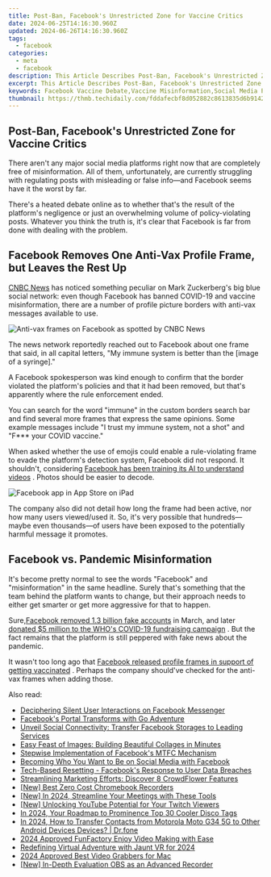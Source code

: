 ```yaml
---
title: Post-Ban, Facebook's Unrestricted Zone for Vaccine Critics
date: 2024-06-25T14:16:30.960Z
updated: 2024-06-26T14:16:30.960Z
tags:
  - facebook
categories:
  - meta
  - facebook
description: This Article Describes Post-Ban, Facebook's Unrestricted Zone for Vaccine Critics
excerpt: This Article Describes Post-Ban, Facebook's Unrestricted Zone for Vaccine Critics
keywords: Facebook Vaccine Debate,Vaccine Misinformation,Social Media Policy and Public Health,Censorship Vs. Freedom of Speech in Facebook,Post-Ban Vaccine Criticism,Unrestricted Zone in Social Networks,Facebook Policy Changes Impact
thumbnail: https://thmb.techidaily.com/fddafecbf8d052882c8613835d6b91422875b8a8af17428f6e6ddf368419a301.jpg
---
```


## Post-Ban, Facebook's Unrestricted Zone for Vaccine Critics

 There aren't any major social media platforms right now that are completely free of misinformation. All of them, unfortunately, are currently struggling with regulating posts with misleading or false info—and Facebook seems have it the worst by far.

 There's a heated debate online as to whether that's the result of the platform's negligence or just an overwhelming volume of policy-violating posts. Whatever you think the truth is, it's clear that Facebook is far from done with dealing with the problem.

## Facebook Removes One Anti-Vax Profile Frame, but Leaves the Rest Up

[CNBC News](https://www.cnbc.com/2021/05/14/facebook-races-to-remove-anti-vaccine-profile-picture-frames.html) has noticed something peculiar on Mark Zuckerberg's big blue social network: even though Facebook has banned COVID-19 and vaccine misinformation, there are a number of profile picture borders with anti-vax messages available to use.

![Anti-vax frames on Facebook as spotted by CNBC News](https://static1.makeuseofimages.com/wordpress/wp-content/uploads/2021/05/facebook-anti-vax-frames.png)

 The news network reportedly reached out to Facebook about one frame that said, in all capital letters, "My immune system is better than the \[image of a syringe\]."

 A Facebook spokesperson was kind enough to confirm that the border violated the platform's policies and that it had been removed, but that's apparently where the rule enforcement ended.

 You can search for the word "immune" in the custom borders search bar and find several more frames that express the same opinions. Some example messages include "I trust my immune system, not a shot" and "F\*\*\* your COVID vaccine."

 When asked whether the use of emojis could enable a rule-violating frame to evade the platform's detection system, Facebook did not respond. It shouldn't, considering [Facebook has been training its AI to understand videos](https://www.makeuseof.com/facebook-ai-to-understand-videos/) . Photos should be easier to decode.

![Facebook app in App Store on iPad](https://static1.makeuseofimages.com/wordpress/wp-content/uploads/2021/03/facebook-on-ipad.png)

 The company also did not detail how long the frame had been active, nor how many users viewed/used it. So, it's very possible that hundreds—maybe even thousands—of users have been exposed to the potentially harmful message it promotes.

## Facebook vs. Pandemic Misinformation

 It's become pretty normal to see the words "Facebook" and "misinformation" in the same headline. Surely that's something that the team behind the platform wants to change, but their approach needs to either get smarter or get more aggressive for that to happen.

 Sure,[Facebook removed 1.3 billion fake accounts](https://www.makeuseof.com/facebook-removed-fake-accounts-for-misinformation/) in March, and later [donated $5 million to the WHO's COVID-19 fundraising campaign](https://www.makeuseof.com/facebook-donating-5-million-whos-covid-fundraising-campaign/) . But the fact remains that the platform is still peppered with fake news about the pandemic.

 It wasn't too long ago that [Facebook released profile frames in support of getting vaccinated](https://www.makeuseof.com/facebooks-latest-profile-frames-encourage-friends-get-covid-19-vaccines/) . Perhaps the company should've checked for the anti-vax frames when adding those.


<ins class="adsbygoogle"
     style="display:block"
     data-ad-format="autorelaxed"
     data-ad-client="ca-pub-7571918770474297"
     data-ad-slot="1223367746"></ins>



<ins class="adsbygoogle"
     style="display:block"
     data-ad-client="ca-pub-7571918770474297"
     data-ad-slot="8358498916"
     data-ad-format="auto"
     data-full-width-responsive="true"></ins>

<span class="atpl-alsoreadstyle">Also read:</span>
<div><ul>
<li><a href="https://facebook.techidaily.com/deciphering-silent-user-interactions-on-facebook-messenger/"><u>Deciphering Silent User Interactions on Facebook Messenger</u></a></li>
<li><a href="https://facebook.techidaily.com/facebooks-portal-transforms-with-go-adventure/"><u>Facebook's Portal Transforms with Go Adventure</u></a></li>
<li><a href="https://facebook.techidaily.com/unveil-social-connectivity-transfer-facebook-storages-to-leading-services/"><u>Unveil Social Connectivity: Transfer Facebook Storages to Leading Services</u></a></li>
<li><a href="https://facebook.techidaily.com/easy-feast-of-images-building-beautiful-collages-in-minutes/"><u>Easy Feast of Images: Building Beautiful Collages in Minutes</u></a></li>
<li><a href="https://facebook.techidaily.com/stepwise-implementation-of-facebooks-mtfc-mechanism/"><u>Stepwise Implementation of Facebook's MTFC Mechanism</u></a></li>
<li><a href="https://facebook.techidaily.com/becoming-who-you-want-to-be-on-social-media-with-facebook/"><u>Becoming Who You Want to Be on Social Media with Facebook</u></a></li>
<li><a href="https://facebook.techidaily.com/tech-based-resetting-facebooks-response-to-user-data-breaches/"><u>Tech-Based Resetting - Facebook's Response to User Data Breaches</u></a></li>
<li><a href="https://facebook.techidaily.com/streamlining-marketing-efforts-discover-8-crowdflower-features/"><u>Streamlining Marketing Efforts: Discover 8 CrowdFlower Features</u></a></li>
<li><a href="https://screen-capture.techidaily.com/new-best-zero-cost-chromebook-recorders/"><u>[New] Best Zero Cost Chromebook Recorders</u></a></li>
<li><a href="https://video-capture.techidaily.com/new-in-2024-streamline-your-meetings-with-these-tools/"><u>[New] In 2024, Streamline Your Meetings with These Tools</u></a></li>
<li><a href="https://facebook-video-share.techidaily.com/new-unlocking-youtube-potential-for-your-twitch-viewers/"><u>[New] Unlocking YouTube Potential for Your Twitch Viewers</u></a></li>
<li><a href="https://discord-videos.techidaily.com/in-2024-your-roadmap-to-prominence-top-30-cooler-disco-tags/"><u>In 2024, Your Roadmap to Prominence  Top 30 Cooler Disco Tags</u></a></li>
<li><a href="https://android-transfer.techidaily.com/in-2024-how-to-transfer-contacts-from-motorola-moto-g34-5g-to-other-android-devices-devices-drfone-by-drfone-transfer-from-android-transfer-from-android/"><u>In 2024, How to Transfer Contacts from Motorola Moto G34 5G to Other Android Devices Devices? | Dr.fone</u></a></li>
<li><a href="https://article-helps.techidaily.com/2024-approved-funfactory-enjoy-video-making-with-ease/"><u>2024 Approved  FunFactory  Enjoy Video Making with Ease</u></a></li>
<li><a href="https://extra-support.techidaily.com/redefining-virtual-adventure-with-jaunt-vr-for-2024/"><u>Redefining Virtual Adventure with Jaunt VR for 2024</u></a></li>
<li><a href="https://desktop-recording.techidaily.com/2024-approved-best-video-grabbers-for-mac/"><u>2024 Approved  Best Video Grabbers for Mac</u></a></li>
<li><a href="https://remote-screen-capture.techidaily.com/new-in-depth-evaluation-obs-as-an-advanced-recorder/"><u>[New] In-Depth Evaluation  OBS as an Advanced Recorder</u></a></li>
</ul></div>
